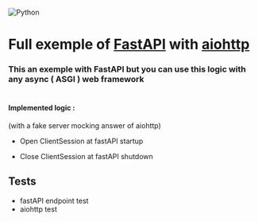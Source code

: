 ![Python](https://github.com/raphaelauv/fastAPI-aiohttp-example/workflows/Python/badge.svg?branch=master)

# Full exemple of [FastAPI](https://github.com/tiangolo/fastapi) with [aiohttp](https://github.com/aio-libs/aiohttp)

### This an exemple with FastAPI but you can use this logic with any async ( ASGI ) web framework
#

#### Implemented logic : 

(with a fake server mocking answer of aiohttp)

- Open ClientSession at fastAPI startup

- Close ClientSession at fastAPI shutdown


## Tests
- fastAPI endpoint test
- aiohttp test
